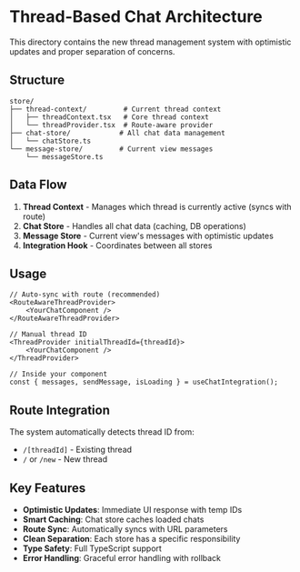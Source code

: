 # Thread-Based Chat Architecture

This directory contains the new thread management system with optimistic updates and proper separation of concerns.

## Structure

```
store/
├── thread-context/         # Current thread context
│   ├── threadContext.tsx   # Core thread context
│   └── threadProvider.tsx  # Route-aware provider
├── chat-store/            # All chat data management
│   └── chatStore.ts
└── message-store/         # Current view messages
    └── messageStore.ts
```

## Data Flow

1. **Thread Context** - Manages which thread is currently active (syncs with route)
2. **Chat Store** - Handles all chat data (caching, DB operations)
3. **Message Store** - Current view's messages with optimistic updates
4. **Integration Hook** - Coordinates between all stores

## Usage

```tsx
// Auto-sync with route (recommended)
<RouteAwareThreadProvider>
	<YourChatComponent />
</RouteAwareThreadProvider>

// Manual thread ID
<ThreadProvider initialThreadId={threadId}>
	<YourChatComponent />
</ThreadProvider>

// Inside your component
const { messages, sendMessage, isLoading } = useChatIntegration();
```

## Route Integration

The system automatically detects thread ID from:

- `/[threadId]` - Existing thread
- `/` or `/new` - New thread

## Key Features

- **Optimistic Updates**: Immediate UI response with temp IDs
- **Smart Caching**: Chat store caches loaded chats
- **Route Sync**: Automatically syncs with URL parameters
- **Clean Separation**: Each store has a specific responsibility
- **Type Safety**: Full TypeScript support
- **Error Handling**: Graceful error handling with rollback
